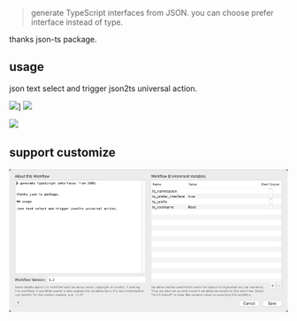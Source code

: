 > generate TypeScript interfaces from JSON. you can choose prefer interface instead of type.


thanks json-ts package.

## usage

json text select and trigger json2ts universal action.


![](https://img.shields.io/badge/version-v1.2-green?style=for-the-badge)]
[![](https://img.shields.io/badge/download-click-blue?style=for-the-badge)](./Json2TS.alfredworkflow)



<!-- more -->

![](./screenshot.gif)

## support customize

![](./screenshot.png)
